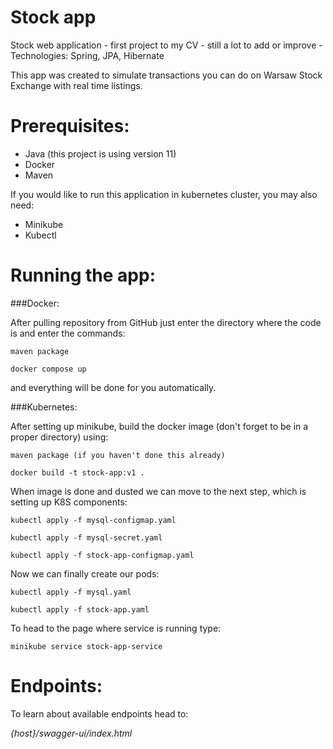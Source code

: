 # Stock app

Stock web application - first project to my CV - still a lot to add or improve - Technologies: Spring, JPA, Hibernate

This app was created to simulate transactions you can do on Warsaw Stock Exchange with real time listings.

# Prerequisites:

* Java (this project is using version 11)
* Docker
* Maven

If you would like to run this application in kubernetes cluster, you may also need:
* Minikube
* Kubectl

# Running the app:

###Docker:

After pulling repository from GitHub just enter the directory where the code is and enter the commands:

``
maven package
``

``
docker compose up
``

and everything will be done for you automatically.

###Kubernetes:

After setting up minikube, build the docker image (don't forget to be in a proper directory) using:

``
maven package (if you haven't done this already)
``

``
docker build -t stock-app:v1 .
``

When image is done and dusted we can move to the next step, which is setting up K8S components:

``
kubectl apply -f mysql-configmap.yaml
``

``
kubectl apply -f mysql-secret.yaml
``

``
kubectl apply -f stock-app-configmap.yaml
``

Now we can finally create our pods:

``
kubectl apply -f mysql.yaml
``

``
kubectl apply -f stock-app.yaml
``

To head to the page where service is running type:

``
minikube service stock-app-service
``

# Endpoints:

To learn about available endpoints head to:

*{host}/swagger-ui/index.html*
